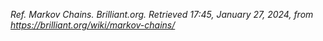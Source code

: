 _Ref._ _Markov Chains. Brilliant.org. Retrieved 17:45, January 27, 2024, from https://brilliant.org/wiki/markov-chains/_
